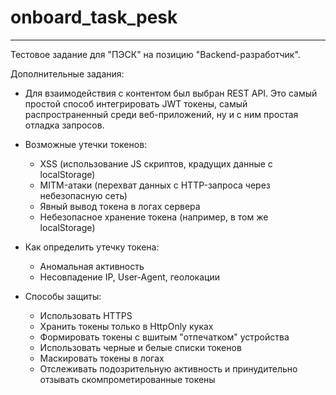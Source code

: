 # onboard_task_pesk
___
Тестовое задание для "ПЭСК" на позицию "Backend-разработчик".

Дополнительные задания:
- Для взаимодействия с контентом был выбран REST API. Это самый простой способ интегрировать JWT токены, самый распространенный среди веб-приложений, ну и с ним простая отладка запросов.
- Возможные утечки токенов:
  
  - XSS (использование JS скриптов, крадущих данные с localStorage)
  - MITM-атаки (перехват данных с HTTP-запроса через небезопасную сеть)
  - Явный вывод токена в логах сервера
  - Небезопасное хранение токена (например, в том же localStorage)

- Как определить утечку токена:
  
  - Аномальная активность
  - Несовпадение IP, User-Agent, геолокации

- Способы защиты:

    - Использовать HTTPS
    - Хранить токены только в HttpOnly куках
    - Формировать токены с вшитым "отпечатком" устройства
    - Использовать черные и белые списки токенов
    - Маскировать токены в логах
    - Отслеживать подозрительную активность и принудительно отзывать скомпрометированные токены